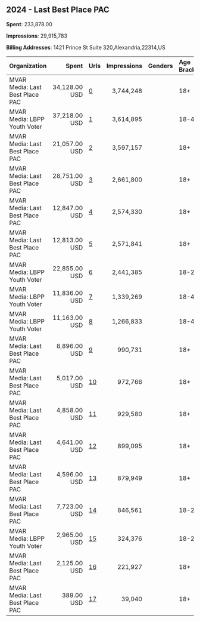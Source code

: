 ## 2024 - Last Best Place PAC 
**Spent**: 233,878.00

**Impressions**: 29,915,783

**Billing Addresses**: 1421 Prince St Suite 320,Alexandria,22314,US

|Organization|Spent|Urls|Impressions|Genders|Age Brackets|Country Codes|
|:---|---:|:---|---:|:---|:---|:---|
|MVAR Media: Last Best Place PAC|34,128.00 USD|[0](https://www.snap.com/political-ads/asset/c96e4837c4e825ebefdab50685a12dd02d163ddb10bdb4650ac87f18a6aa6c40?mediaType=jpg)|3,744,248||18+|united states|
|MVAR Media: LBPP Youth Voter|37,218.00 USD|[1](https://www.snap.com/political-ads/asset/ab0931052fbb17e6daadd9295e804e5e5b4ed24c7d4ebedaa8868adc7b3ea674?mediaType=mp4)|3,614,895||18-45|united states|
|MVAR Media: Last Best Place PAC|21,057.00 USD|[2](https://www.snap.com/political-ads/asset/5709cd8244308106831b1addf7abf1542e5d779a6629ffc730602fa09a5f36a8?mediaType=jpg)|3,597,157||18+|united states|
|MVAR Media: Last Best Place PAC|28,751.00 USD|[3](https://www.snap.com/political-ads/asset/86acee806e0551dde949a3742a154c9264bf4286ea14712abef9d09520cd3319?mediaType=jpg)|2,661,800||18+|united states|
|MVAR Media: Last Best Place PAC|12,847.00 USD|[4](https://www.snap.com/political-ads/asset/c5ca624a983c5c761d04b200785334fc81425f318d77f2543465b2093d2d5eae?mediaType=jpg)|2,574,330||18+|united states|
|MVAR Media: Last Best Place PAC|12,813.00 USD|[5](https://www.snap.com/political-ads/asset/79aad149d6104c30294246aef05df142714f34894cf0772529eac928f5e66b7e?mediaType=jpg)|2,571,841||18+|united states|
|MVAR Media: LBPP Youth Voter|22,855.00 USD|[6](https://www.snap.com/political-ads/asset/37788d3154bb95486f7c783136b7bdfb184504864b73f06b32cf1768c2c1aa0b?mediaType=mp4)|2,441,385||18-25|united states|
|MVAR Media: LBPP Youth Voter|11,836.00 USD|[7](https://www.snap.com/political-ads/asset/d9e93202db7226d94ad2a44424b6666539cc1db6c044e22b1fa2ce336216d0bc?mediaType=mp4)|1,339,269||18-45|united states|
|MVAR Media: LBPP Youth Voter|11,163.00 USD|[8](https://www.snap.com/political-ads/asset/a212da3de4faf6fed4a3c19439faa40dcf57a09071363b340a6add29846a6c5d?mediaType=mp4)|1,266,833||18-45|united states|
|MVAR Media: Last Best Place PAC|8,896.00 USD|[9](https://www.snap.com/political-ads/asset/9bdc8c7822f5f04ec9217c71e9be14c97e5ffab51f2afc0d4fa1f0837f7057fc?mediaType=jpg)|990,731||18+|united states|
|MVAR Media: Last Best Place PAC|5,017.00 USD|[10](https://www.snap.com/political-ads/asset/0bbb3c4ac90cdab1eab3fadba56d3a60dbae8ebb2a5d1f34bce60ed8dfd909ec?mediaType=jpg)|972,766||18+|united states|
|MVAR Media: Last Best Place PAC|4,858.00 USD|[11](https://www.snap.com/political-ads/asset/afd9240cf8f1ec0c4013281fbb1635bb48be6db29855dbdcf9059f92df0fa221?mediaType=jpg)|929,580||18+|united states|
|MVAR Media: Last Best Place PAC|4,641.00 USD|[12](https://www.snap.com/political-ads/asset/05b4ccafbae5eea99208f900c5f772aa1fcfdf0b9b45527bfc9970f87fab148a?mediaType=jpg)|899,095||18+|united states|
|MVAR Media: Last Best Place PAC|4,596.00 USD|[13](https://www.snap.com/political-ads/asset/c9570f0235e7a71960729d422d7b0ed518c84165f152b497ffc078f8acd90960?mediaType=jpg)|879,949||18+|united states|
|MVAR Media: Last Best Place PAC|7,723.00 USD|[14](https://www.snap.com/political-ads/asset/d0037c37bef4812f5bf95e6536bb7b049d748dff6a16b69db0e822adc32e7651?mediaType=jpg)|846,561||18-24|united states|
|MVAR Media: LBPP Youth Voter|2,965.00 USD|[15](https://www.snap.com/political-ads/asset/5d0897eb778fa20c1533228e057c8656aab77a719782b50655b8e80bd2ec78c0?mediaType=mp4)|324,376||18-25|united states|
|MVAR Media: Last Best Place PAC|2,125.00 USD|[16](https://www.snap.com/political-ads/asset/0e87ff80513b94ed74079c48e498a4b2a316aa75b3adfad44a4110b8b46596b4?mediaType=mp4)|221,927||18+|united states|
|MVAR Media: Last Best Place PAC|389.00 USD|[17](https://www.snap.com/political-ads/asset/d0037c37bef4812f5bf95e6536bb7b049d748dff6a16b69db0e822adc32e7651?mediaType=jpg)|39,040||18+|united states|
